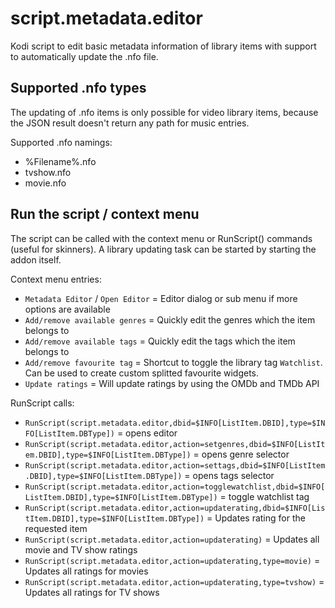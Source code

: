 # script.metadata.editor

Kodi script to edit basic metadata information of library items with support to automatically update the .nfo file.


## Supported .nfo types

The updating of .nfo items is only possible for video library items, because the JSON result doesn't return any path for music entries.

Supported .nfo namings:

* %Filename%.nfo
* tvshow.nfo
* movie.nfo


## Run the script / context menu

The script can be called with the context menu or RunScript() commands (useful for skinners).
A library updating task can be started by starting the addon itself.

Context menu entries:

* `Metadata Editor` / `Open Editor` = Editor dialog or sub menu if more options are available
* `Add/remove available genres` = Quickly edit the genres which the item belongs to
* `Add/remove available tags` = Quickly edit the tags which the item belongs to
* `Add/remove favourite tag` = Shortcut to toggle the library tag `Watchlist`. Can be used to create custom splitted favourite widgets.
* `Update ratings` = Will update ratings by using the OMDb and TMDb API


RunScript calls:

*  `RunScript(script.metadata.editor,dbid=$INFO[ListItem.DBID],type=$INFO[ListItem.DBType])` = opens editor
*  `RunScript(script.metadata.editor,action=setgenres,dbid=$INFO[ListItem.DBID],type=$INFO[ListItem.DBType])` = opens genre selector
*  `RunScript(script.metadata.editor,action=settags,dbid=$INFO[ListItem.DBID],type=$INFO[ListItem.DBType])` = opens tags selector
*  `RunScript(script.metadata.editor,action=togglewatchlist,dbid=$INFO[ListItem.DBID],type=$INFO[ListItem.DBType])` = toggle watchlist tag
*  `RunScript(script.metadata.editor,action=updaterating,dbid=$INFO[ListItem.DBID],type=$INFO[ListItem.DBType])` = Updates rating for the requested item
*  `RunScript(script.metadata.editor,action=updaterating)` = Updates all movie and TV show ratings
*  `RunScript(script.metadata.editor,action=updaterating,type=movie)` = Updates all ratings for movies
*  `RunScript(script.metadata.editor,action=updaterating,type=tvshow)` = Updates all ratings for TV shows
